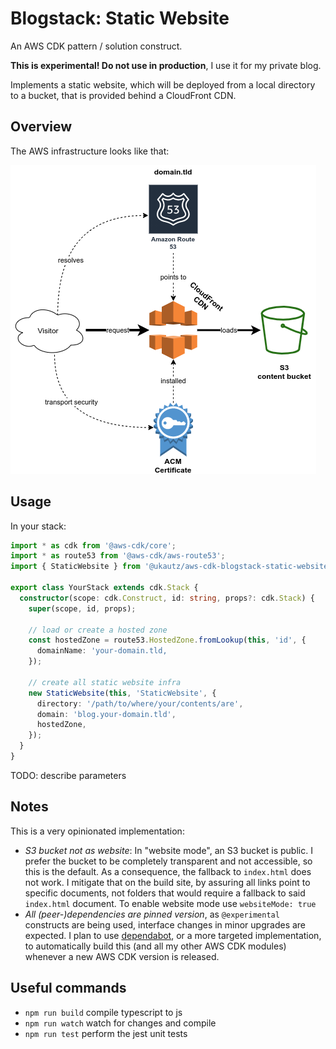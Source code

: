 # Blogstack: Static Website

An AWS CDK pattern / solution construct.

**This is experimental! Do not use in production**, I use it for my private blog.

Implements a static website, which will be deployed from a local directory to a bucket, that is provided behind a CloudFront CDN.

## Overview

The AWS infrastructure looks like that:

![Diagram](static-website.png)

## Usage

In your stack:

```typescript
import * as cdk from '@aws-cdk/core';
import * as route53 from '@aws-cdk/aws-route53';
import { StaticWebsite } from '@ukautz/aws-cdk-blogstack-static-website';

export class YourStack extends cdk.Stack {
  constructor(scope: cdk.Construct, id: string, props?: cdk.Stack) {
    super(scope, id, props);

    // load or create a hosted zone
    const hostedZone = route53.HostedZone.fromLookup(this, 'id', {
      domainName: 'your-domain.tld,
    });

    // create all static website infra
    new StaticWebsite(this, 'StaticWebsite', {
      directory: '/path/to/where/your/contents/are',
      domain: 'blog.your-domain.tld',
      hostedZone,
    });
  }
}
```

TODO: describe parameters

## Notes

This is a very opinionated implementation:
- *S3 bucket not as website*: In "website mode", an S3 bucket is public. I prefer the bucket to be completely transparent and not accessible, so this is the default. As a consequence, the fallback to `index.html` does not work. I mitigate that on the build site, by assuring all links point to specific documents, not folders that would require a fallback to said `index.html` document. To enable website mode use `websiteMode: true`
- *All (peer-)dependencies are pinned version*, as `@experimental` constructs are being used, interface changes in minor upgrades are expected. I plan to use [dependabot](https://dependabot.com/), or a more targeted implementation, to automatically build this (and all my other AWS CDK modules) whenever a new AWS CDK version is released.
## Useful commands

 * `npm run build`   compile typescript to js
 * `npm run watch`   watch for changes and compile
 * `npm run test`    perform the jest unit tests
